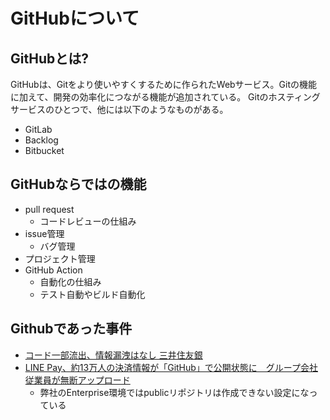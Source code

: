 # GitHubについて

## GitHubとは?

GitHubは、Gitをより使いやすくするために作られたWebサービス。Gitの機能に加えて、開発の効率化につながる機能が追加されている。
Gitのホスティングサービスのひとつで、他には以下のようなものがある。

- GitLab
- Backlog
- Bitbucket

## GitHubならではの機能

- pull request
    - コードレビューの仕組み
- issue管理
    - バグ管理
- プロジェクト管理
- GitHub Action
    - 自動化の仕組み
    - テスト自動やビルド自動化

## Githubであった事件

- [コード一部流出、情報漏洩はなし 三井住友銀](https://www.nikkei.com/article/DGKKZO68685030Z20C21A1EA4000/)
- [LINE Pay、約13万人の決済情報が「GitHub」で公開状態に　グループ会社従業員が無断アップロード](https://www.itmedia.co.jp/news/articles/2112/06/news162.html)
    - 弊社のEnterprise環境ではpublicリポジトリは作成できない設定になっている
